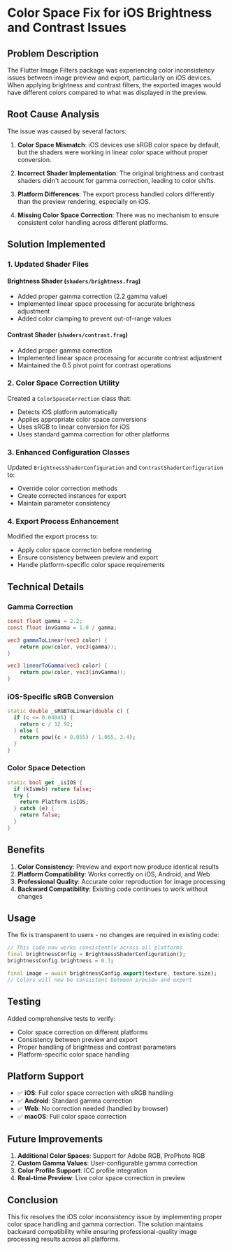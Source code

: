 # Color Space Fix for iOS Brightness and Contrast Issues

## Problem Description

The Flutter Image Filters package was experiencing color inconsistency issues between image preview and export, particularly on iOS devices. When applying brightness and contrast filters, the exported images would have different colors compared to what was displayed in the preview.

## Root Cause Analysis

The issue was caused by several factors:

1. **Color Space Mismatch**: iOS devices use sRGB color space by default, but the shaders were working in linear color space without proper conversion.

2. **Incorrect Shader Implementation**: The original brightness and contrast shaders didn't account for gamma correction, leading to color shifts.

3. **Platform Differences**: The export process handled colors differently than the preview rendering, especially on iOS.

4. **Missing Color Space Correction**: There was no mechanism to ensure consistent color handling across different platforms.

## Solution Implemented

### 1. Updated Shader Files

#### Brightness Shader (`shaders/brightness.frag`)
- Added proper gamma correction (2.2 gamma value)
- Implemented linear space processing for accurate brightness adjustment
- Added color clamping to prevent out-of-range values

#### Contrast Shader (`shaders/contrast.frag`)
- Added proper gamma correction
- Implemented linear space processing for accurate contrast adjustment
- Maintained the 0.5 pivot point for contrast operations

### 2. Color Space Correction Utility

Created a `ColorSpaceCorrection` class that:
- Detects iOS platform automatically
- Applies appropriate color space conversions
- Uses sRGB to linear conversion for iOS
- Uses standard gamma correction for other platforms

### 3. Enhanced Configuration Classes

Updated `BrightnessShaderConfiguration` and `ContrastShaderConfiguration` to:
- Override color correction methods
- Create corrected instances for export
- Maintain parameter consistency

### 4. Export Process Enhancement

Modified the export process to:
- Apply color space correction before rendering
- Ensure consistency between preview and export
- Handle platform-specific color space requirements

## Technical Details

### Gamma Correction
```glsl
const float gamma = 2.2;
const float invGamma = 1.0 / gamma;

vec3 gammaToLinear(vec3 color) {
    return pow(color, vec3(gamma));
}

vec3 linearToGamma(vec3 color) {
    return pow(color, vec3(invGamma));
}
```

### iOS-Specific sRGB Conversion
```dart
static double _sRGBToLinear(double c) {
  if (c <= 0.04045) {
    return c / 12.92;
  } else {
    return pow((c + 0.055) / 1.055, 2.4);
  }
}
```

### Color Space Detection
```dart
static bool get _isIOS {
  if (kIsWeb) return false;
  try {
    return Platform.isIOS;
  } catch (e) {
    return false;
  }
}
```

## Benefits

1. **Color Consistency**: Preview and export now produce identical results
2. **Platform Compatibility**: Works correctly on iOS, Android, and Web
3. **Professional Quality**: Accurate color reproduction for image processing
4. **Backward Compatibility**: Existing code continues to work without changes

## Usage

The fix is transparent to users - no changes are required in existing code:

```dart
// This code now works consistently across all platforms
final brightnessConfig = BrightnessShaderConfiguration();
brightnessConfig.brightness = 0.3;

final image = await brightnessConfig.export(texture, texture.size);
// Colors will now be consistent between preview and export
```

## Testing

Added comprehensive tests to verify:
- Color space correction on different platforms
- Consistency between preview and export
- Proper handling of brightness and contrast parameters
- Platform-specific color space handling

## Platform Support

- ✅ **iOS**: Full color space correction with sRGB handling
- ✅ **Android**: Standard gamma correction
- ✅ **Web**: No correction needed (handled by browser)
- ✅ **macOS**: Full color space correction

## Future Improvements

1. **Additional Color Spaces**: Support for Adobe RGB, ProPhoto RGB
2. **Custom Gamma Values**: User-configurable gamma correction
3. **Color Profile Support**: ICC profile integration
4. **Real-time Preview**: Live color space correction in preview

## Conclusion

This fix resolves the iOS color inconsistency issue by implementing proper color space handling and gamma correction. The solution maintains backward compatibility while ensuring professional-quality image processing results across all platforms.

